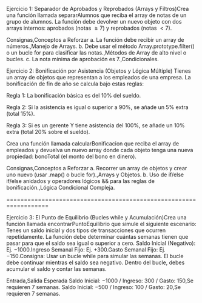 Ejercicio 1: Separador de Aprobados y Reprobados (Arrays y Filtros)Crea una función llamada separarAlumnos que reciba el array de notas de un grupo de alumnos. La función debe devolver un nuevo objeto con dos arrays internos: aprobados (notas $\ge 7$) y reprobados (notas $< 7$).

Consignas,Conceptos a Reforzar
a. La función debe recibir un array de números.,Manejo de Arrays.
b. Debe usar el método Array.prototype.filter() o un bucle for para clasificar las notas.,Métodos de Array de alto nivel o bucles.
c. La nota mínima de aprobación es 7.,Condicionales.

Ejercicio 2: Bonificación por Asistencia (Objetos y Lógica Múltiple)
Tienes un array de objetos que representan a los empleados de una empresa. La bonificación de fin de año se calcula bajo estas reglas:

Regla 1: La bonificación básica es del 10% del sueldo.

Regla 2: Si la asistencia es igual o superior a 90%, se añade un 5% extra (total 15%).

Regla 3: Si es un gerente Y tiene asistencia del 100%, se añade un 10% extra (total 20% sobre el sueldo).

Crea una función llamada calcularBonificacion que reciba el array de empleados y devuelva un nuevo array donde cada objeto tenga una nueva propiedad: bonoTotal (el monto del bono en dinero).

Consignas,Conceptos a Reforzar
a. Recorrer un array de objetos y crear uno nuevo (usar .map() o bucle for).,Arrays y Objetos.
b. Uso de if/else if/else anidados y operadores lógicos && para las reglas de bonificación.,Lógica Condicional Compleja.


==================================================================

Ejercicio 3: El Punto de Equilibrio (Bucles while y Acumulación)Crea una función llamada encontrarPuntoEquilibrio que simule el siguiente escenario: Tenes un saldo inicial y dos tipos de transacciones que ocurren repetidamente. La función debe determinar cuántas semanas tienen que pasar para que el saldo sea igual o superior a cero. Saldo Inicial (Negativo): Ej. $-1000$.Ingreso Semanal Fijo: Ej. $+300$.Gasto Semanal Fijo: Ej. $-150$.Consigna: Usar un bucle while para simular las semanas. El bucle debe continuar mientras el saldo sea negativo. Dentro del bucle, debes acumular el saldo y contar las semanas.

Entrada,Salida Esperada
Saldo Inicial: −1000 / Ingreso: 300 / Gasto: 150,Se requieren 7 semanas.
Saldo Inicial: −500 / Ingreso: 100 / Gasto: 20,Se requieren 7 semanas.